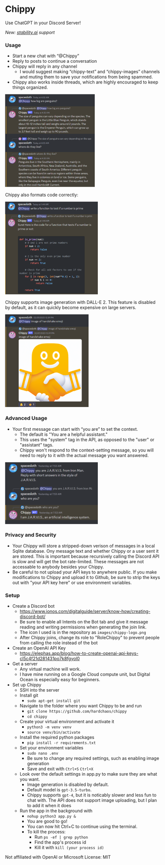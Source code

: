 # Chippy

Use ChatGPT in your Discord Server!

_New: [stability.ai](https://stability.ai) support_

### Usage

- Start a new chat with “@Chippy"
- Reply to posts to continue a conversation
- Chippy will reply in any channel
  - I would suggest making “chippy-text” and “chippy-images” channels and muting them to save your notifications from being spammed.
- Chippy also works inside threads, which are highly encouraged to keep things organized.

<img src="images/screenshots/chippy1.png" alt="Image description" width="290" height="300">

Chippy also formats code correctly:

<img src="images/screenshots/chippy2.png" alt="Image description" width="300" height="300">

Chippy supports image generation with DALL-E 2. This feature is disabled by default, as it can quickly become expensive on large servers.

<img src="images/screenshots/chippy3.png" alt="Image description" width="270" height="300">

### Advanced Usage

- Your first message can start with “you are” to set the context.
  - The default is "You are a helpful assistant."
  - This uses the "system" tag in the API, as opposed to the "user" or "assistant" tags.
  - Chippy won't respond to the context-setting message, so you will need to reply to it with the actual message you want answered.

<img src="images/screenshots/chippy4.png" alt="Image description" width="300" height="200">

### Privacy and Security

- Your Chippy will store a stripped-down verison of messages in a local Sqlite database. Ony message text and whether Chippy or a user sent it are stored. This is important because recursively calling the Discord API is slow and will get the bot rate-limited. These messages are not accessable to anybody besides your Chippy.
- Be careful to not upload your API keys to anywhere public. If you make modifications to Chippy and upload it to Github, be sure to strip the keys out with "your API key here" or use environment variables.

### Setup

- Create a Discord bot
  - https://www.ionos.com/digitalguide/server/know-how/creating-discord-bot/
  - Be sure to enable all Intents on the Bot tab and give it message reading and writing permissions when generating the join link.
  - The icon I used is in the repository as `images/chippy-logo.png`
  - After Chippy joins, change its role to "RoleChippy" to prevent people from calling the role instead of the bot
- Create an OpenAI API Key
  - https://elephas.app/blog/how-to-create-openai-api-keys-cl5c4f21d281431po7k8fgyol0
- Get a server
  - Any virtual machine will work.
  - I have mine running on a Google Cloud compute unit, but Digital Ocean is especially easy for beginners.
- Set up Chippy
  - SSH into the server
  - Install git
    - `sudo apt-get install git`
  - Navigate to the folder where you want Chippy to be and run
    - `git clone https://github.com/hardchaos/chippy`
    - `cd chippy`
  - Create your virtual environment and activate it
    - `python3 -m venv venv`
    - `source venv/bin/activate`
  - Install the required python packages
    - `pip install -r requirements.txt`
  - Set your environment variables
    - `sudo nano .env`
    - Be sure to change any required settings, such as enabling image generation
    - Save and exit with `Ctrl+S` `Ctrl+X`
  - Look over the default settings in app.py to make sure they are what you want.
    - Image generation is disabled by default.
    - Default model is `gpt-3.5-turbo`.
    - Chippy supports `gpt-4`, but it is noticably slower and less fun to chat with. The API does not support image uploading, but I plan to add it when it does
  - Run the app in the background with
    - `nohup python3 app.py &`
    - You are good to go!
    - You can now hit Ctrl+C to continue using the terminal.
    - To kill the process:
      - Run `ps -ef | grep python`
      - Find the app's process id
      - Kill it with `kill (your process id)`

Not affiliated with OpenAI or Microsoft
License: MIT
